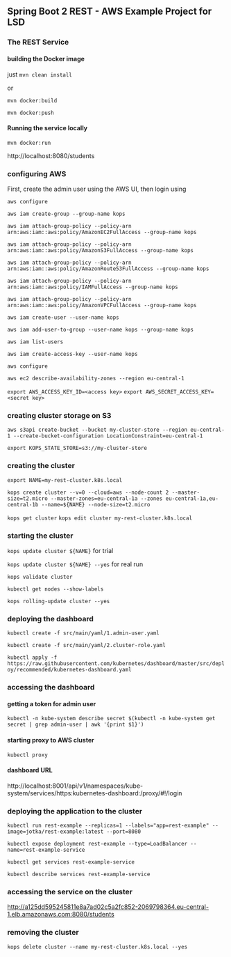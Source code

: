 ## Spring Boot 2 REST - AWS Example Project for LSD

### The REST Service
#### building the Docker image

just `mvn clean install`

or

`mvn docker:build`

`mvn docker:push`

#### Running the service locally

`mvn docker:run`

http://localhost:8080/students


### configuring AWS

First, create the admin user using the AWS UI, then login using 

`aws configure`

`aws iam create-group --group-name kops`

`aws iam attach-group-policy --policy-arn arn:aws:iam::aws:policy/AmazonEC2FullAccess --group-name kops`

`aws iam attach-group-policy --policy-arn arn:aws:iam::aws:policy/AmazonS3FullAccess --group-name kops`

`aws iam attach-group-policy --policy-arn arn:aws:iam::aws:policy/AmazonRoute53FullAccess --group-name kops`

`aws iam attach-group-policy --policy-arn arn:aws:iam::aws:policy/IAMFullAccess --group-name kops`

`aws iam attach-group-policy --policy-arn arn:aws:iam::aws:policy/AmazonVPCFullAccess --group-name kops`

`aws iam create-user --user-name kops`

`aws iam add-user-to-group --user-name kops --group-name kops`

`aws iam list-users`

`aws iam create-access-key --user-name kops`

`aws configure`

`aws ec2 describe-availability-zones --region eu-central-1`

`export AWS_ACCESS_KEY_ID=<access key>`
`export AWS_SECRET_ACCESS_KEY=<secret key>`
   
### creating cluster storage on S3

`aws s3api create-bucket --bucket my-cluster-store --region eu-central-1 --create-bucket-configuration LocationConstraint=eu-central-1`

`export KOPS_STATE_STORE=s3://my-cluster-store`

### creating the cluster

`export NAME=my-rest-cluster.k8s.local`

`kops create cluster --v=0 --cloud=aws --node-count 2 --master-size=t2.micro --master-zones=eu-central-1a --zones eu-central-1a,eu-central-1b --name=${NAME} --node-size=t2.micro`

`kops get cluster`
`kops edit cluster my-rest-cluster.k8s.local`

### starting the cluster

`kops update cluster ${NAME}` for trial

`kops update cluster ${NAME} --yes` for real run

`kops validate cluster`

`kubectl get nodes --show-labels`

`kops rolling-update cluster --yes`

### deploying the dashboard

`kubectl create -f src/main/yaml/1.admin-user.yaml`

`kubectl create -f src/main/yaml/2.cluster-role.yaml`

`kubectl apply -f https://raw.githubusercontent.com/kubernetes/dashboard/master/src/deploy/recommended/kubernetes-dashboard.yaml`

### accessing the dashboard
#### getting a token for admin user

`kubectl -n kube-system describe secret $(kubectl -n kube-system get secret | grep admin-user | awk '{print $1}')`

#### starting proxy to AWS cluster

`kubectl proxy`

#### dashboard URL

http://localhost:8001/api/v1/namespaces/kube-system/services/https:kubernetes-dashboard:/proxy/#!/login

### deploying the application to the cluster

`kubectl run rest-example --replicas=1 --labels="app=rest-example" --image=jotka/rest-example:latest --port=8080`

`kubectl expose deployment rest-example --type=LoadBalancer --name=rest-example-service`

`kubectl get services rest-example-service`

`kubectl describe services rest-example-service`

### accessing the service on the cluster

http://a125dd595245811e8a7ad02c5a2fc852-2069798364.eu-central-1.elb.amazonaws.com:8080/students

### removing the cluster

`kops delete cluster --name my-rest-cluster.k8s.local --yes` 